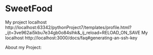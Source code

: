 # SweetFood

My project localhost
http://localhost:63342/pythonProject7/templates/profile.html?_ijt=3ve962ai5kbu7e34gb0o84slhk&_ij_reload=RELOAD_ON_SAVE
My localhost
http://localhost:3000/docs/faq#generating-an-ssh-key

About my Project:
